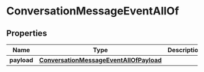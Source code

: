 

# ConversationMessageEventAllOf

## Properties

Name | Type | Description | Notes
------------ | ------------- | ------------- | -------------
**payload** | [**ConversationMessageEventAllOfPayload**](ConversationMessageEventAllOfPayload.md) |  |  [optional]



